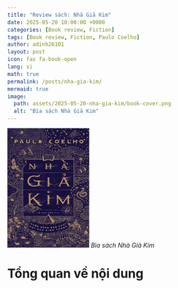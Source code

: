 ```yaml
---
title: "Review sách: Nhà Giả Kim"
date: 2025-05-20 10:00:00 +0000
categories: [Book review, Fiction]
tags: [Book review, Fiction, Paulo Coelho]
author: adinh26101
layout: post
icon: fas fa-book-open
lang: vi
math: true
permalink: /posts/nha-gia-kim/
mermaid: true
image:
  path: assets/2025-05-20-nha-gia-kim/book-cover.png
  alt: "Bìa sách Nhà Giả Kim"
---
```


<a href="#-gioi-thieu" name="-gioi-thieu"></a>

<p>
    <img src="assets/2025-05-20-nha-gia-kim/book-cover.png" alt="Bìa sách Nhà Giả Kim"/>
    <em>Bìa sách Nhà Giả Kim</em>
</p>

# Tổng quan về nội dung